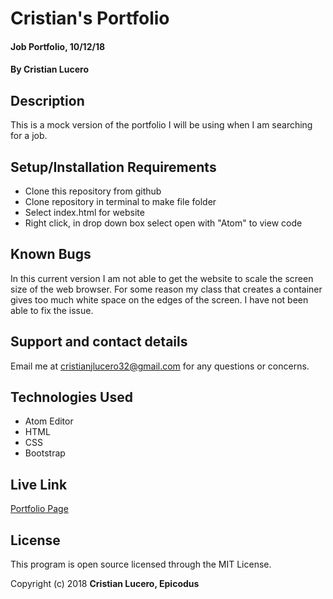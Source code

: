 # Cristian's Portfolio

#### Job Portfolio, 10/12/18

#### By Cristian Lucero

## Description

This is a mock version of the portfolio I will be using when I am searching for a job.

## Setup/Installation Requirements

* Clone this repository from github
* Clone repository in terminal to make file folder
* Select index.html for website
* Right click, in drop down box select open with "Atom" to view code


## Known Bugs

In this current version I am not able to get the website to scale the screen size of the web browser. For some reason my class that creates a container gives too much white space on the edges of the screen.
I have not been able to fix the issue.

## Support and contact details
Email me at cristianjlucero32@gmail.com for any questions or concerns.


## Technologies Used

- Atom Editor
- HTML
- CSS
- Bootstrap

## Live Link
<a href="file:///Users/CristianLucero1/Desktop/portfolio/index.html">Portfolio Page</a>

## License

This program is open source licensed through the MIT License.

Copyright (c) 2018 **Cristian Lucero, Epicodus**
